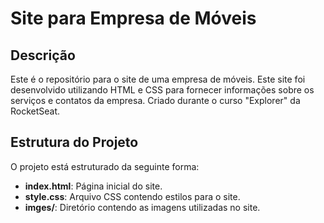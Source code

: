 # Site para Empresa de Móveis

## Descrição
Este é o repositório para o site de uma empresa de móveis. Este site foi desenvolvido utilizando HTML e CSS para fornecer informações sobre os serviços e contatos da empresa.
Criado durante o curso "Explorer" da RocketSeat.

## Estrutura do Projeto
O projeto está estruturado da seguinte forma:

- **index.html**: Página inicial do site.
- **style.css**: Arquivo CSS contendo estilos para o site.
- **imges/**: Diretório contendo as imagens utilizadas no site.
